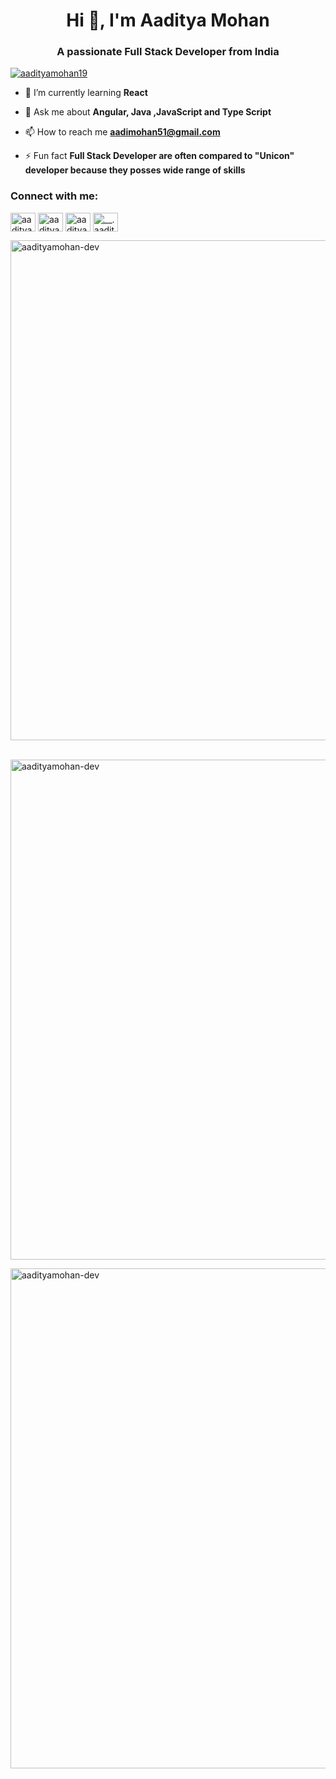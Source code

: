<h1 align="center">Hi 👋, I'm Aaditya Mohan</h1>
<h3 align="center">A passionate Full Stack Developer from India</h3>

<p align="left"> <a href="https://twitter.com/aadityamohan19" target="blank"><img src="https://img.shields.io/twitter/follow/aadityamohan19?logo=twitter&style=for-the-badge" alt="aadityamohan19" /></a> </p>

- 🌱 I’m currently learning **React**

- 💬 Ask me about **Angular, Java ,JavaScript and Type Script**

- 📫 How to reach me **aadimohan51@gmail.com**

- ⚡ Fun fact **Full Stack Developer are often compared to "Unicon" developer because they posses wide range of skills**

<h3 align="left">Connect with me:</h3>
<p align="left">
<a href="https://twitter.com/aadityamohan19" target="blank"><img align="center" src="https://raw.githubusercontent.com/rahuldkjain/github-profile-readme-generator/master/src/images/icons/Social/twitter.svg" alt="aadityamohan19" height="30" width="40" /></a>
<a href="https://linkedin.com/in/aaditya mohan" target="blank"><img align="center" src="https://raw.githubusercontent.com/rahuldkjain/github-profile-readme-generator/master/src/images/icons/Social/linked-in-alt.svg" alt="aaditya mohan" height="30" width="40" /></a>
<a href="https://fb.com/aaditya" target="blank"><img align="center" src="https://raw.githubusercontent.com/rahuldkjain/github-profile-readme-generator/master/src/images/icons/Social/facebook.svg" alt="aaditya" height="30" width="40" /></a>
<a href="https://instagram.com/__.aaditya.mohan.__" target="blank"><img align="center" src="https://raw.githubusercontent.com/rahuldkjain/github-profile-readme-generator/master/src/images/icons/Social/instagram.svg" alt="__.aaditya.mohan.__" height="30" width="40" /></a>
</p>



<p><img align="center" width="800px"  src="https://github-readme-stats.vercel.app/api/top-langs?username=aadityamohan-dev&show_icons=true&locale=en&layout=compact" alt="aadityamohan-dev" /></p>

<p>&nbsp;<img align="center" width="800px" src="https://github-readme-stats.vercel.app/api?username=aadityamohan-dev&show_icons=true&locale=en" alt="aadityamohan-dev" /></p>

<p><img align="center" width="800px" src="https://github-readme-streak-stats.herokuapp.com/?user=aadityamohan-dev&" alt="aadityamohan-dev" /></p>
